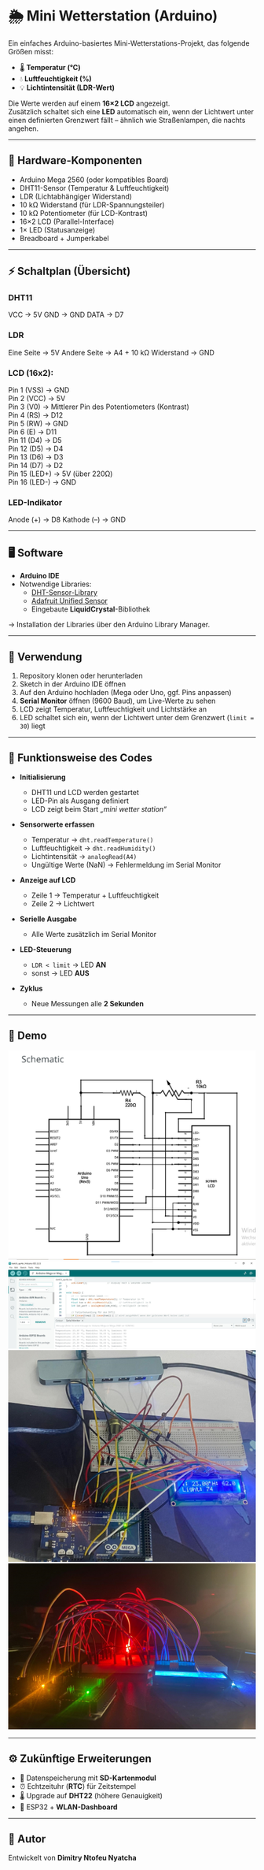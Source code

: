 # 🌦️ Mini Wetterstation (Arduino)

Ein einfaches Arduino-basiertes Mini-Wetterstations-Projekt, das folgende Größen misst:

- 🌡️ **Temperatur (°C)**
- 💧 **Luftfeuchtigkeit (%)**
- 💡 **Lichtintensität (LDR-Wert)**

Die Werte werden auf einem **16×2 LCD** angezeigt.  
Zusätzlich schaltet sich eine **LED** automatisch ein, wenn der Lichtwert unter einen definierten Grenzwert fällt – ähnlich wie Straßenlampen, die nachts angehen.

---

## 🔧 Hardware-Komponenten
- Arduino Mega 2560 (oder kompatibles Board)  
- DHT11-Sensor (Temperatur & Luftfeuchtigkeit)  
- LDR (Lichtabhängiger Widerstand)  
- 10 kΩ Widerstand (für LDR-Spannungsteiler)  
- 10 kΩ Potentiometer (für LCD-Kontrast)  
- 16×2 LCD (Parallel-Interface)  
- 1× LED (Statusanzeige)  
- Breadboard + Jumperkabel  

---

## ⚡ Schaltplan (Übersicht)

### DHT11
VCC → 5V
GND → GND
DATA → D7

### LDR
Eine Seite → 5V
Andere Seite → A4 + 10 kΩ Widerstand → GND

### LCD (16x2):
Pin 1 (VSS)   → GND  
Pin 2 (VCC)   → 5V  
Pin 3 (V0)    → Mittlerer Pin des Potentiometers (Kontrast)  
Pin 4 (RS)    → D12  
Pin 5 (RW)    → GND  
Pin 6 (E)     → D11  
Pin 11 (D4)   → D5  
Pin 12 (D5)   → D4  
Pin 13 (D6)   → D3  
Pin 14 (D7)   → D2  
Pin 15 (LED+) → 5V (über 220Ω)  
Pin 16 (LED-) → GND  

### LED-Indikator
Anode (+) → D8
Kathode (–) → GND

---

## 🖥️ Software

- **Arduino IDE**  
- Notwendige Libraries:  
  - [DHT-Sensor-Library](https://github.com/adafruit/DHT-sensor-library)  
  - [Adafruit Unified Sensor](https://github.com/adafruit/Adafruit_Sensor)  
  - Eingebaute **LiquidCrystal**-Bibliothek  

-> Installation der Libraries über den Arduino Library Manager.  

---

## 🚀 Verwendung

1. Repository klonen oder herunterladen  
2. Sketch in der Arduino IDE öffnen  
3. Auf den Arduino hochladen (Mega oder Uno, ggf. Pins anpassen)  
4. **Serial Monitor** öffnen (9600 Baud), um Live-Werte zu sehen  
5. LCD zeigt Temperatur, Luftfeuchtigkeit und Lichtstärke an  
6. LED schaltet sich ein, wenn der Lichtwert unter dem Grenzwert (`limit = 30`) liegt  

---

## 🔎 Funktionsweise des Codes

- **Initialisierung**  
  - DHT11 und LCD werden gestartet  
  - LED-Pin als Ausgang definiert  
  - LCD zeigt beim Start *„mini wetter station“*  

- **Sensorwerte erfassen**  
  - Temperatur → `dht.readTemperature()`  
  - Luftfeuchtigkeit → `dht.readHumidity()`  
  - Lichtintensität → `analogRead(A4)`  
  - Ungültige Werte (NaN) → Fehlermeldung im Serial Monitor  

- **Anzeige auf LCD**  
  - Zeile 1 → Temperatur + Luftfeuchtigkeit  
  - Zeile 2 → Lichtwert  

- **Serielle Ausgabe**  
  - Alle Werte zusätzlich im Serial Monitor  

- **LED-Steuerung**  
  - `LDR < limit` → LED **AN**  
  - sonst → LED **AUS**  

- **Zyklus**  
  - Neue Messungen alle **2 Sekunden**  

---

## 📸 Demo

![Schaltplan](images/Schaltplan.jpg)  
![Serial Monitor](images/serial_monitor.jpg)  
![Licht an](images/aufbau_an.jpg)  
![Licht aus](images/aufbau_aus.jpg)  

---

## ⚙️ Zukünftige Erweiterungen
- 📂 Datenspeicherung mit **SD-Kartenmodul**  
- ⏰ Echtzeituhr (**RTC**) für Zeitstempel  
- 🌡️ Upgrade auf **DHT22** (höhere Genauigkeit)  
- 📡 ESP32 + **WLAN-Dashboard**  

---

## 👤 Autor
Entwickelt von **Dimitry Ntofeu Nyatcha**
